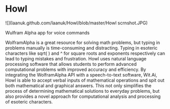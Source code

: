 Howl
====

![](laanuk.github.com/laanuk/Howl/blob/master/Howl scrnshot.JPG)

Wulfram Alpha app for voice commands

WolframAlpha is a great resource for solving math problems, but typing in problems manually is time-consuming and distracting. Typing in esoteric characters like sqrt( ) and ^ for square roots and exponents respectively can lead to typing mistakes and frustration. Howl uses natural language processing software that allows students to perform advanced computational problems with improved accuracy and efficiency. By integrating the WolframAlpha API with a speech-to-text software, Wit.Ai, Howl is able to accept verbal inputs of mathematical operations and spit out both mathematical and graphical answers. This not only simplifies the process of determining mathematical solutions to everyday problems, but also provides a novel approach for computational analysis and processing of esoteric characters.


